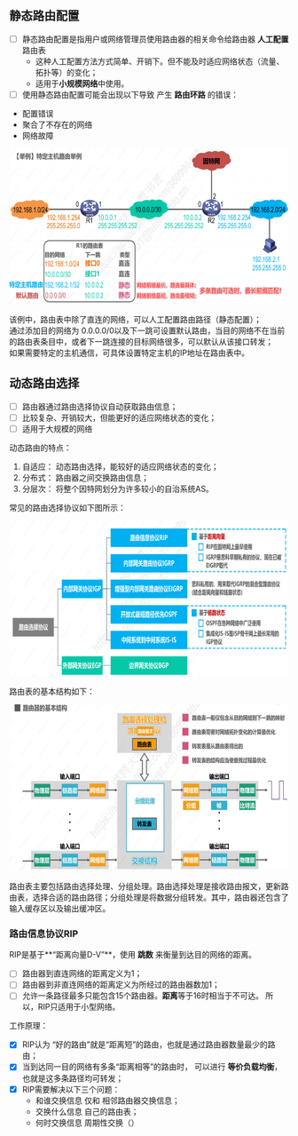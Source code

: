 ## 静态路由配置
- [ ] 静态路由配置是指用户或网络管理员使用路由器的相关命令给路由器 **人工配置**路由表
  - 这种人工配置方法方式简单、开销下。但不能及时适应网络状态（流量、拓扑等）的变化；
  - 适用于**小规模网络**中使用。
 - [ ] 使用静态路由配置可能会出现以下导致 产生 **路由环路** 的错误：
  - 配置错误
  - 聚合了不存在的网络
  - 网络故障  

 <div align=left><img width="530" height="280" src="./images/静态路由配置.PNG"/></div>  

 该例中，路由表中除了直连的网络，可以人工配置路由路径（静态配置）；  
通过添加目的网络为 0.0.0.0/0以及下一跳可设置默认路由，当目的网络不在当前的路由表条目中，或者下一跳连接的目标网络很多，可以默认从该接口转发；  
如果需要特定的主机通信，可具体设置特定主机的IP地址在路由表中。

## 动态路由选择
- [ ] 路由器通过路由选择协议自动获取路由信息；
- [ ] 比较复杂、开销较大，但能更好的适应网络状态的变化；
- [ ] 适用于大规模的网络

动态路由的特点：
1. 自适应： 动态路由选择，能较好的适应网络状态的变化；
2. 分布式： 路由器之间交换路由信息；
3. 分层次： 将整个因特网划分为许多较小的自治系统AS。

常见的路由选择协议如下图所示：
 <div align=left><img width="530" height="280" src="./images/常见的路由选择协议.PNG"/></div>

路由表的基本结构如下：
<div align=left><img width="550" height="300" src="./images/路由表的基本结构.PNG"/></div>

路由表主要包括路由选择处理、分组处理。路由选择处理是接收路由报文，更新路由表，选择合适的路由路径；分组处理是将数据分组转发。其中，路由器还包含了输入缓存区以及输出缓冲区。

### 路由信息协议RIP
RIP是基于**“距离向量D-V”**，使用 **跳数** 来衡量到达目的网络的距离。
- [ ] 路由器到直连网络的距离定义为1；
- [ ] 路由器到非直连网络的距离定义为所经过的路由器数加1；
- [ ] 允许一条路径最多只能包含15个路由器。**距离**等于16时相当于不可达。
所以，RIP只适用于小型网络。

工作原理：
- [x] RIP认为 “好的路由”就是“距离短”的路由，也就是通过路由器数量最少的路由；
- [x] 当到达同一目的网络有多条“距离相等”的路由时， 可以进行 **等价负载均衡**，也就是这多条路径均可转发；
- [x] RIP需要解决以下三个问题：
  - 和谁交换信息     仅和 相邻路由器交换信息；
  - 交换什么信息     自己的路由表；
  - 何时交换信息     周期性交换（） 
